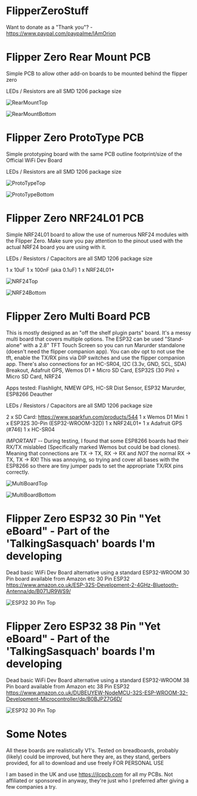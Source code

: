 # FlipperZeroStuff

Want to donate as a "Thank you"? - https://www.paypal.com/paypalme/IAmOrion

# Flipper Zero Rear Mount PCB

Simple PCB to allow other add-on boards to be mounted behind the flipper zero

LEDs / Resistors are all SMD 1206 package size

![RearMountTop](./images/Flipper_Zero_Rear_Mount_PCB_TOP.png)

![RearMountBottom](./images/Flipper_Zero_Rear_Mount_PCB_BOTTOM.png)

# Flipper Zero ProtoType PCB

Simple prototyping board with the same PCB outline footprint/size of the Official WiFi Dev Board

LEDs / Resistors are all SMD 1206 package size

![ProtoTypeTop](./images/Flipper_Zero_ProtoType_PCB_TOP.png)

![ProtoTypeBottom](./images/Flipper_Zero_ProtoType_PCB_BOTTOM.png)


# Flipper Zero NRF24L01 PCB

Simple NRF24L01 board to allow the use of numerous NRF24 modules with the Flipper Zero.  Make sure you pay attention to the pinout used with the actual NRF24 board you are using with it.

LEDs / Resistors / Capacitors are all SMD 1206 package size

1 x 10uF 
1 x 100nF (aka 0.1uF)
1 x NRF24L01+

![NRF24Top](./images/Flipper_Zero_NRF24L01_PCB_TOP.png)

![NRF24Bottom](./images/Flipper_Zero_NRF24L01_PCB_BOTTOM.png)

# Flipper Zero Multi Board PCB

This is mostly designed as an "off the shelf plugin parts" board.  It's a messy multi board that covers multiple options.
The ESP32 can be used "Stand-alone" with a 2.8" TFT Touch Screen so you can run Marurder standalone (doesn't need the flipper companion app).  You can obv opt to not use the tft, enable the TX/RX pins via DIP switches and use the flipper companion app.  There's also connections for an HC-SR04, I2C (3.3v, GND, SCL, SDA) Breakout, Adafruit GPS, Wemos D1 + Micro SD Card, ESP32S (30 Pin) + Micro SD Card, NRF24

Apps tested: Flashlight, NMEW GPS, HC-SR Dist Sensor, ESP32 Marurder, ESP8266 Deauther

LEDs / Resistors / Capacitors are all SMD 1206 package size

2 x SD Card: https://www.sparkfun.com/products/544
1 x Wemos D1 Mini
1 x ESP32S 30-Pin (ESP32-WROOM-32D)
1 x NRF24L01+
1 x Adafruit GPS (#746)
1 x HC-SR04

*IMPORTANT* -- During testing, I found that some ESP8266 boards had their RX/TX mislabled (Specifically marked Wemos but could be bad clones).  Meaning that connections are TX -> TX, RX -> RX and *NOT* the normal RX -> TX, TX -> RX! This was annoying, so trying and cover all bases with the ESP8266 so there are tiny jumper pads to set the appropriate TX/RX pins correctly.

![MultiBoardTop](./images/Flipper_Zero_Multi_Board_PCB_TOP.png)

![MultiBoardBottom](./images/Flipper_Zero_Multi_Board_PCB_BOTTOM.png)

# Flipper Zero ESP32 30 Pin "Yet eBoard" - Part of the 'TalkingSasquach' boards I'm developing

Dead basic WiFi Dev Board alternative using a standard ESP32-WROOM 30 Pin board available from Amazon etc
30 Pin ESP32 https://www.amazon.co.uk/ESP-32S-Development-2-4GHz-Bluetooth-Antenna/dp/B071JR9WS9/

![ESP32 30 Pin Top](./images/ESP32_30_Pin_Basic_Yet_eBoard.png)

# Flipper Zero ESP32 38 Pin "Yet eBoard" - Part of the 'TalkingSasquach' boards I'm developing

Dead basic WiFi Dev Board alternative using a standard ESP32-WROOM 38 Pin board available from Amazon etc
38 Pin ESP32 https://www.amazon.co.uk/DUBEUYEW-NodeMCU-32S-ESP-WROOM-32-Development-Microcontroller/dp/B0BJPZ7G6D/

![ESP32 30 Pin Top](./images/ESP32_38_Pin_Basic_Yet_eBoard.png)

# Some Notes

All these boards are realistically V1's.  Tested on breadboards, probably (likely) could be improved, but here they are, as they stand, gerbers provided, for all to download and use freely FOR PERSONAL USE

I am based in the UK and use https://jlcpcb.com for all my PCBs.  Not affiliated or sponsored in anyway, they're just who I preferred after giving a few companies a try.
